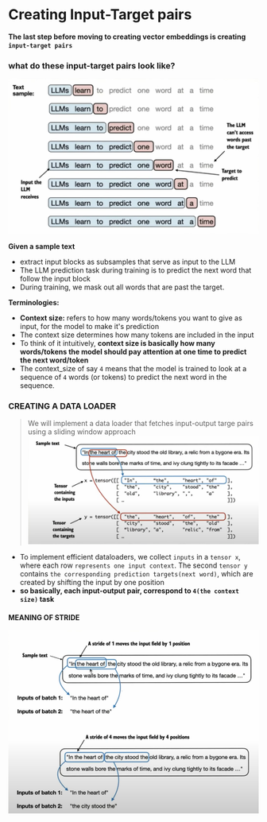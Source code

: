 # **Creating Input-Target pairs**

**The last step before moving to creating vector embeddings is creating `input-target pairs`**

### **what do these input-target pairs look like?**

![](images/input_target_l9.png)

**Given a sample text**

- extract input blocks as subsamples that serve as input to the LLM
- The LLM prediction task during training is to predict the next word that follow the input block
- During training, we mask out all words that are past the target.

**Terminologies:**

- **Context size:** refers to how many words/tokens you want to give as input, for the model to make it's prediction
- The context size determines how many tokens are included in the input
- To think of it intuitively, **context size is basically how many words/tokens the model should pay attention at one time to predict the next word/token**
- The context_size of say `4` means that the model is trained to look at a sequence of `4` words (or tokens) to predict the next word in the sequence.

### **CREATING A DATA LOADER**

> We will implement a data loader that fetches input-output targe pairs using a sliding window approach
> ![](images/data_loader_l9.png)

- To implement efficient dataloaders, we collect `inputs` in a `tensor x`, where each row `represents one input context`. The second `tensor y` contains `the corresponding prediction targets(next word)`, which are created by shifting the input by one position
- **so basically, each input-output pair, correspond to `4(the context size)` task**

#### **MEANING OF STRIDE**

![](images/STRIDE_L9.png)
